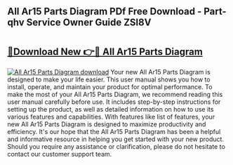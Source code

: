 ## All Ar15 Parts Diagram PDf Free Download - Part-qhv Service Owner Guide ZSl8V

# <h2><a href="http://dfirshw.blite.top/?on=All+Ar15+Parts+Diagram">🔗Download New 👉🔴 All Ar15 Parts Diagram</a></h2>

[![All Ar15 Parts Diagram download](https://i.imgur.com/lujVjoI.png)](http://dfirshw.blite.top/?on=All+Ar15+Parts+Diagram)
Your new All Ar15 Parts Diagram is designed to make your life easier. This user manual shows you how to install, operate, and maintain your product for optimal performance. To make the most of your All Ar15 Parts Diagram, we recommend reading this user manual carefully before use. It includes step-by-step instructions for setting up the product, as well as detailed information on how to use its various features and capabilities. With features like list of features, your new All Ar15 Parts Diagram is designed to maximize productivity and efficiency. It's our hope that the All Ar15 Parts Diagram has been a helpful and informative resource in helping you get started with your new product. Should you require any assistance or clarification, please do not hesitate to contact our customer support team.
